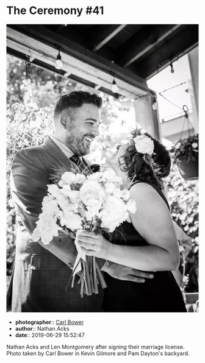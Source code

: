 # The Ceremony \#41

![Nathan Acks and Len Montgomery after signing their marriage license](assets/2019-06-29-set-1-the-ceremony-41.webp)

* **photographer**:: [Carl Bower](https://carlbowerphotos.com)
* **author**:: Nathan Acks
* **date**:: 2019-06-29 15:52:47

Nathan Acks and Len Montgomery after signing their marriage license. Photo taken by Carl Bower in Kevin Gilmore and Pam Dayton's backyard.
